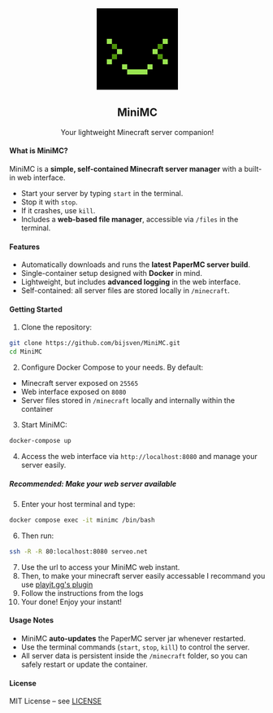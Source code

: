 <div align="center">
  <img src="./client/src/lib/assets/favicon.png" alt="Favicon" />

## MiniMC

Your lightweight Minecraft server companion!

</div>


#### What is MiniMC?

MiniMC is a **simple, self-contained Minecraft server manager** with a built-in web interface.

* Start your server by typing `start` in the terminal.
* Stop it with `stop`.
* If it crashes, use `kill`.
* Includes a **web-based file manager**, accessible via `/files` in the terminal.


#### Features

* Automatically downloads and runs the **latest PaperMC server build**.
* Single-container setup designed with **Docker** in mind.
* Lightweight, but includes **advanced logging** in the web interface.
* Self-contained: all server files are stored locally in `/minecraft`.


#### Getting Started

1. Clone the repository:

```bash
git clone https://github.com/bijsven/MiniMC.git
cd MiniMC
```

2. Configure Docker Compose to your needs. By default:

* Minecraft server exposed on `25565`
* Web interface exposed on `8080`
* Server files stored in `/minecraft` locally and internally within the container

3. Start MiniMC:

```bash
docker-compose up
```

4. Access the web interface via `http://localhost:8080` and manage your server easily.

##### Recommended: Make your web server available
5. Enter your host terminal and type:
```bash
docker compose exec -it minimc /bin/bash
```
6. Then run:
```bash
ssh -R -R 80:localhost:8080 serveo.net
```
7. Use the url to access your MiniMC web instant.
8. Then, to make your minecraft server easily accessable I recommand you use [playit.gg's plugin](https://playit.gg/download/plugins)
9. Follow the instructions from the logs
10. Your done! Enjoy your instant!

#### Usage Notes

* MiniMC **auto-updates** the PaperMC server jar whenever restarted.
* Use the terminal commands (`start`, `stop`, `kill`) to control the server.
* All server data is persistent inside the `/minecraft` folder, so you can safely restart or update the container.


#### License

MIT License – see [LICENSE](LICENSE)
